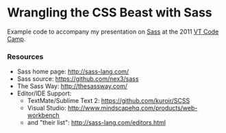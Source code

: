 # Wrangling the CSS Beast with Sass

Example code to accompany my presentation on [Sass](http://sass-lang.com) at
the 2011 [VT Code Camp](http://vtcodecamp.org/).

### Resources

* Sass home page: http://sass-lang.com/
* Sass source: https://github.com/nex3/sass
* The Sass Way: http://thesassway.com/
* Editor/IDE Support:
  * TextMate/Sublime Text 2: https://github.com/kuroir/SCSS
  * Visual Studio: http://www.mindscapehq.com/products/web-workbench
  * and "their list": http://sass-lang.com/editors.html